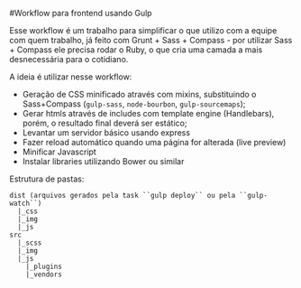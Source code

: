 #Workflow para frontend usando Gulp

Esse workflow é um trabalho para simplificar o que utilizo com a equipe com quem trabalho, já feito com Grunt + Sass + Compass - por utilizar Sass + Compass ele precisa rodar o Ruby, o que cria uma camada a mais desnecessária para o cotidiano.

A ideia é utilizar nesse workflow:
* Geração de CSS minificado através com mixins, substituindo o Sass+Compass (``gulp-sass``, ``node-bourbon``, ``gulp-sourcemaps``);
* Gerar htmls através de includes com template engine (Handlebars), porém, o resultado final deverá ser estático;
* Levantar um servidor básico usando express
* Fazer reload automático quando uma página for alterada (live preview)
* Minificar Javascript
* Instalar libraries utilizando Bower ou similar

Estrutura de pastas:

```
dist (arquivos gerados pela task ``gulp deploy`` ou pela ``gulp-watch``)
  |_css
  |_img
  |_js
src
  |_scss
  |_img
  |_js
    |_plugins
    |_vendors
```
